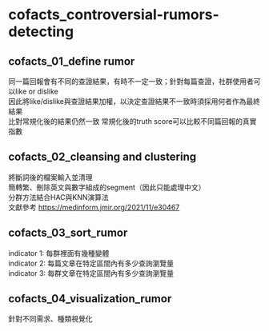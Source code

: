 # cofacts_controversial-rumors-detecting

## cofacts_01_define rumor
同一篇回報會有不同的查證結果，有時不一定一致；針對每篇查證，社群使用者可以like or dislike  
因此將like/dislike與查證結果加權，以決定查證結果不一致時須採用何者作為最終結果  
比對常規化後的結果仍然一致
常規化後的truth score可以比較不同篇回報的真實指數  

## cofacts_02_cleansing and clustering
將斷詞後的檔案輸入並清理  
簡轉繁、刪除英文與數字組成的segment（因此只能處理中文）  
分群方法結合HAC與KNN演算法  
文獻參考 https://medinform.jmir.org/2021/11/e30467  

## cofacts_03_sort_rumor
indicator 1: 每群裡面有幾種變體  
indicator 2: 每篇文章在特定區間內有多少查詢瀏覽量  
indicator 3: 每群文章在特定區間內有多少查詢瀏覽量  

## cofacts_04_visualization_rumor
針對不同需求、種類視覺化  
